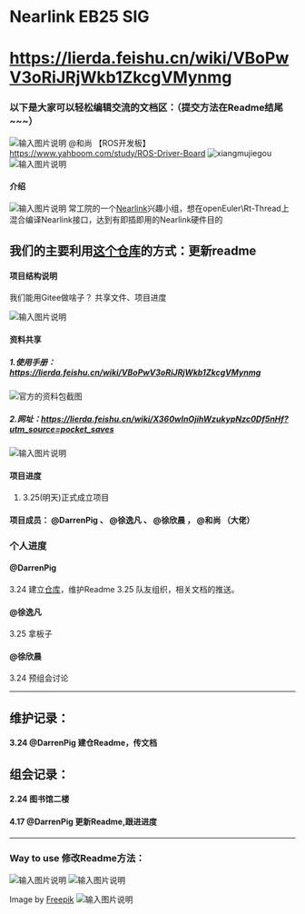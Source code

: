 # Nearlink EB25 SIG
# https://lierda.feishu.cn/wiki/VBoPwV3oRiJRjWkb1ZkcgVMynmg
### 以下是大家可以轻松编辑交流的文档区：（提交方法在Readme结尾~~~）
![输入图片说明](image/ROS%E5%B9%B3%E5%8F%B0.png)
 @和尚 【ROS开发板】https://www.yahboom.com/study/ROS-Driver-Board
![xiangmujiegou](image/Tree.png)
![输入图片说明](image/%E4%BD%BF%E7%94%A8%E6%96%B9%E6%B3%95.png)

#### 介绍
![输入图片说明](image/Nearlink.png)
常工院的一个[Nearlink](https://www.hisilicon.com/cn/techtalk/nearlink)兴趣小组，想在openEuler\Rt-Thread上混合编译Nearlink接口，达到有即插即用的Nearlink硬件目的


## 我们的主要利用[这个仓库](https://gitee.com/darrenpig/openeuler-nearlink)的方式：更新readme


#### 项目结构说明
我们能用Gitee做啥子？
共享文件、项目进度

![输入图片说明](image/SegonUIScript%20%20aim.png)


#### 资料共享

##### 1.使用手册：https://lierda.feishu.cn/wiki/VBoPwV3oRiJRjWkb1ZkcgVMynmg

![官方的资料包截图](image/%E5%AE%98%E6%96%B9%E7%9A%84%E8%B5%84%E6%96%99%E5%8C%85%E6%88%AA%E5%9B%BE.png)
##### 2.网址：https://lierda.feishu.cn/wiki/X360wInOjihWzukypNzc0Df5nHf?utm_source=pocket_saves
![输入图片说明](image/FAQ%E6%88%AA%E5%9B%BE.png)
#### 项目进度
1.  3.25(明天)正式成立项目

#### 项目成员： @DarrenPig 、 @徐逸凡 、 @徐欣晨 ， @和尚 （大佬）

### 个人进度

####  @DarrenPig 
3.24 建立[仓库](https://gitee.com/darrenpig/openeuler-nearlink)，维护Readme
3.25 队友组织，相关文档的推送。
####  @徐逸凡 
3.25 拿板子

####  @徐欣晨 
3.24 预组会讨论

---
## 维护记录：
#### 3.24 @DarrenPig 建仓Readme，传文档
## 组会记录：
#### 2.24 图书馆二楼

#### 4.17 @DarrenPig 更新Readme,跟进进度
---

### Way to use 修改Readme方法：
![输入图片说明](image/gongxian.png)
![输入图片说明](image/duibitu.png)

Image by <a href="https://www.freepik.com/free-psd/flat-design-plant-shop-template_40201855.htm#&position=26&from_view=author&uuid=eb059247-9847-433e-a0fe-1d7692fcd229">Freepik</a>
![输入图片说明](image/%E7%99%BE%E5%BA%A6%E7%BD%91%E7%9B%98%E5%8A%A0%E9%80%9F.gif)